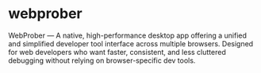 # webprober
WebProber — A native, high-performance desktop app offering a unified and simplified developer tool interface across multiple browsers. Designed for web developers who want faster, consistent, and less cluttered debugging without relying on browser-specific dev tools.
